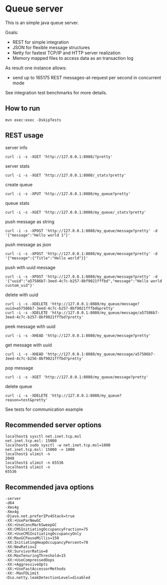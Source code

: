 Queue server
============

This is an simple java queue server.

Goals:

 - REST for simple integration
 - JSON for flexible message structures
 - Netty for fastest TCP/IP and HTTP server realization
 - Memory mapped files to access data as an transaction log

As result one instance allows:
 - send up to 165175 REST messages-at-request per second in concurrent mode

See integration test benchmarks for more details.

How to run
----------

    mvn exec:exec -DskipTests
    
REST usage
----------

server info 

    curl -i -s -XGET 'http://127.0.0.1:8080/?pretty'

server stats 

    curl -i -s -XGET 'http://127.0.0.1:8080/_stats?pretty'

create queue 

    curl -i -s -XPUT 'http://127.0.0.1:8080/my_queue?pretty'

queue stats

    curl -i -s -XGET 'http://127.0.0.1:8080/my_queue/_stats?pretty'

push message as string

    curl -i -s -XPOST 'http://127.0.0.1:8080/my_queue/message?pretty' -d '{"message":"Hello world 1"}'

push message as json

    curl -i -s -XPOST 'http://127.0.0.1:8080/my_queue/message?pretty' -d '{"message":{"Title":"Hello world"}}'

push with uuid message

    curl -i -s -XPOST 'http://127.0.0.1:8080/my_queue/message?pretty' -d '{"uuid":"a57586b7-3eed-4c7c-b257-8bf9021fffbd","message":"Hello world custom_uid"}'

delete with uuid

    curl -i -s -XDELETE 'http://127.0.0.1:8080/my_queue/message?uuid=a57586b7-3eed-4c7c-b257-8bf9021fffbd&pretty'
    curl -i -s -XDELETE 'http://127.0.0.1:8080/my_queue/message/a57586b7-3eed-4c7c-b257-8bf9021fffbd?pretty'

peek message with uuid

    curl -i -s -XHEAD 'http://127.0.0.1:8080/my_queue/message?pretty'

get message with uuid

    curl -i -s -XHEAD 'http://127.0.0.1:8080/my_queue/message/a57586b7-3eed-4c7c-b256-8bf9021fffbd?pretty'

pop message

    curl -i -s -XGET 'http://127.0.0.1:8080/my_queue/message?pretty'


delete queue

    curl -i -s -XDELETE 'http://127.0.0.1:8080/my_queue?reason=test&pretty'

See tests for communication example

Recommended server options
--------------------------

    localhost$ sysctl net.inet.tcp.msl
    net.inet.tcp.msl: 15000
    localhost$ sudo sysctl -w net.inet.tcp.msl=1000
    net.inet.tcp.msl: 15000 -> 1000
    localhost$ ulimit -n
    2048
    localhost$ ulimit -n 65536
    localhost$ ulimit -n
    65536

Recommended java options
------------------------

    -server
    -d64
    -Xms4g
    -Xmx4g
    -Djava.net.preferIPv4Stack=true
    -XX:+UseParNewGC
    -XX:+UseConcMarkSweepGC
    -XX:CMSInitiatingOccupancyFraction=75
    -XX:+UseCMSInitiatingOccupancyOnly
    -XX:MaxGCPauseMillis=150
    -XX:InitiatingHeapOccupancyPercent=70
    -XX:NewRatio=2
    -XX:SurvivorRatio=8
    -XX:MaxTenuringThreshold=15
    -XX:+UseCompressedOops
    -XX:+AggressiveOpts
    -XX:+UseFastAccessorMethods
    -XX:-MaxFDLimit
    -Dio.netty.leakDetectionLevel=disabled
